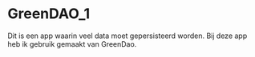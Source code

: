 # GreenDAO_1

Dit is een app waarin veel data moet gepersisteerd worden. Bij deze app heb ik gebruik gemaakt van GreenDao.
